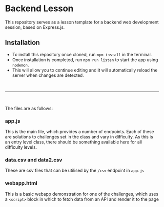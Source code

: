 # Backend Lesson

This repository serves as a lesson template for a backend web development session, based on Express.js. 

## Installation

- To install this repository once cloned, run ```npm install``` in the terminal.
- Once installation is completed, run ```npm run listen``` to start the app using ```nodemon```.
- This will allow you to continue editing and it will automatically reload the server when changes are detected.

<br>
<hr>
<br>

The files are as follows:

### app.js

This is the main file, which provides a number of endpoints. Each of these are solutions to challenges set in the class and vary in difficulty.  As this is an entry level class, there should be something available here for all difficulty levels.

### data.csv and data2.csv

These are csv files that can be utilised by the ```/csv``` endpoint in ```app.js```

### webapp.html

This is a basic webapp demonstration for one of the challenges, which uses a ```<script>``` block in which to fetch data from an API and render it to the page
